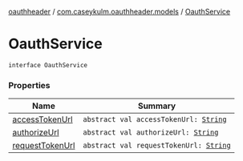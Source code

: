 [oauthheader](../../index.md) / [com.caseykulm.oauthheader.models](../index.md) / [OauthService](.)

# OauthService

`interface OauthService`

### Properties

| Name | Summary |
|---|---|
| [accessTokenUrl](access-token-url.md) | `abstract val accessTokenUrl: `[`String`](https://kotlinlang.org/api/latest/jvm/stdlib/kotlin/-string/index.html) |
| [authorizeUrl](authorize-url.md) | `abstract val authorizeUrl: `[`String`](https://kotlinlang.org/api/latest/jvm/stdlib/kotlin/-string/index.html) |
| [requestTokenUrl](request-token-url.md) | `abstract val requestTokenUrl: `[`String`](https://kotlinlang.org/api/latest/jvm/stdlib/kotlin/-string/index.html) |
